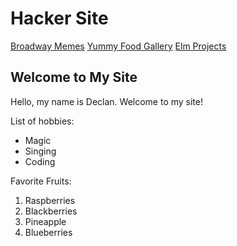 # Hacker Site

[Broadway Memes](funnyphotos)
[Yummy Food Gallery](photos)
[Elm Projects](elmprojects)

## Welcome to My Site

Hello, my name is Declan. Welcome to my site!

List of hobbies:

- Magic
- Singing
- Coding

Favorite Fruits:

1. Raspberries
2. Blackberries
3. Pineapple
4. Blueberries
